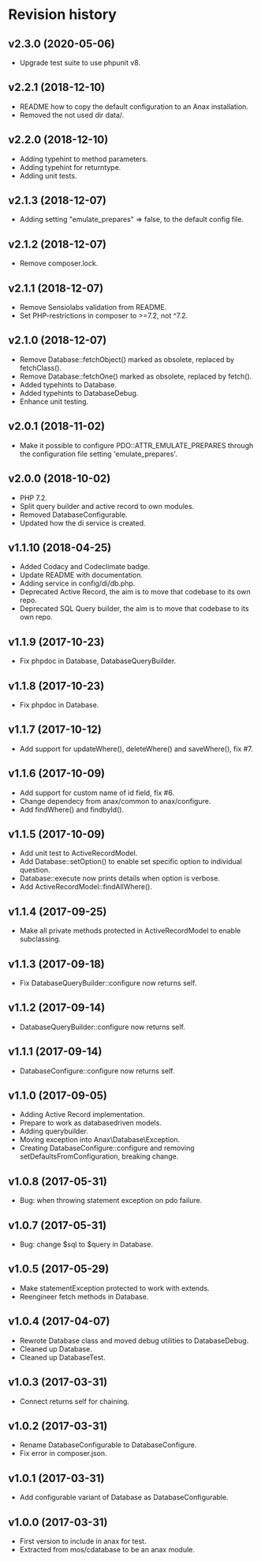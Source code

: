 Revision history
=================================



v2.3.0 (2020-05-06)
---------------------------------

* Upgrade test suite to use phpunit v8.



v2.2.1 (2018-12-10)
---------------------------------

* README how to copy the default configuration to an Anax installation.
* Removed the not used dir data/.



v2.2.0 (2018-12-10)
---------------------------------

* Adding typehint to method parameters.
* Adding typehint for returntype.
* Adding unit tests.



v2.1.3 (2018-12-07)
---------------------------------

* Adding setting "emulate_prepares" => false, to the default config file.



v2.1.2 (2018-12-07)
---------------------------------

* Remove composer.lock.



v2.1.1 (2018-12-07)
---------------------------------

* Remove Sensiolabs validation from README.
* Set PHP-restrictions in composer to >=7.2, not ^7.2.



v2.1.0 (2018-12-07)
---------------------------------

* Remove Database::fetchObject() marked as obsolete, replaced by fetchClass().
* Remove Database::fetchOne() marked as obsolete, replaced by fetch().
* Added typehints to Database.
* Added typehints to DatabaseDebug.
* Enhance unit testing.



v2.0.1 (2018-11-02)
---------------------------------

* Make it possible to configure PDO::ATTR_EMULATE_PREPARES through the configuration file setting 'emulate_prepares'.



v2.0.0 (2018-10-02)
---------------------------------

* PHP 7.2.
* Split query builder and active record to own modules.
* Removed DatabaseConfigurable.
* Updated how the di service is created.



v1.1.10 (2018-04-25)
---------------------------------

* Added Codacy and Codeclimate badge.
* Update README with documentation.
* Adding service in config/di/db.php.
* Deprecated Active Record, the aim is to move that codebase to its own repo.
* Deprecated SQL Query builder, the aim is to move that codebase to its own repo.



v1.1.9 (2017-10-23)
---------------------------------

* Fix phpdoc in Database, DatabaseQueryBuilder.



v1.1.8 (2017-10-23)
---------------------------------

* Fix phpdoc in Database.



v1.1.7 (2017-10-12)
---------------------------------

* Add support for updateWhere(), deleteWhere() and saveWhere(), fix #7.



v1.1.6 (2017-10-09)
---------------------------------

* Add support for custom name of id field, fix #6.
* Change dependecy from anax/common to anax/configure.
* Add findWhere() and findbyId().



v1.1.5 (2017-10-09)
---------------------------------

* Add unit test to ActiveRecordModel.
* Add Database::setOption() to enable set specific option to individual question.
* Database::execute now prints details when option is verbose.
* Add ActiveRecordModel::findAllWhere().



v1.1.4 (2017-09-25)
---------------------------------

* Make all private methods protected in ActiveRecordModel to enable subclassing.



v1.1.3 (2017-09-18)
---------------------------------

* Fix DatabaseQueryBuilder::configure now returns self.



v1.1.2 (2017-09-14)
---------------------------------

* DatabaseQueryBuilder::configure now returns self.



v1.1.1 (2017-09-14)
---------------------------------

* DatabaseConfigure::configure now returns self.



v1.1.0 (2017-09-05)
---------------------------------

* Adding Active Record implementation.
* Prepare to work as databasedriven models.
* Adding querybuilder.
* Moving exception into Anax\Database\Exception.
* Creating DatabaseConfigure::configure and removing setDefaultsFromConfiguration, breaking change.



v1.0.8 (2017-05-31)
---------------------------------

* Bug: when throwing statement exception on pdo failure.



v1.0.7 (2017-05-31)
---------------------------------

* Bug: change $sql to $query in Database.



v1.0.5 (2017-05-29)
---------------------------------

* Make statementException protected to work with extends.
* Reengineer fetch methods in Database.



v1.0.4 (2017-04-07)
---------------------------------

* Rewrote Database class and moved debug utilities to DatabaseDebug.
* Cleaned up Database.
* Cleaned up DatabaseTest.



v1.0.3 (2017-03-31)
---------------------------------

* Connect returns self for chaining.



v1.0.2 (2017-03-31)
---------------------------------

* Rename DatabaseConfigurable to DatabaseConfigure.
* Fix error in composer.json.



v1.0.1 (2017-03-31)
---------------------------------

* Add configurable variant of Database as DatabaseConfigurable.



v1.0.0 (2017-03-31)
---------------------------------

* First version to include in anax for test.
* Extracted from mos/cdatabase to be an anax module.
